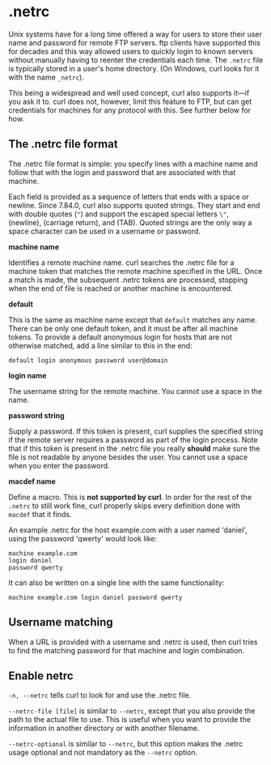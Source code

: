 # .netrc

Unix systems have for a long time offered a way for users to store their user
name and password for remote FTP servers. ftp clients have supported this for
decades and this way allowed users to quickly login to known servers without
manually having to reenter the credentials each time. The `.netrc` file is
typically stored in a user's home directory. (On Windows, curl looks for it
with the name `_netrc`).

This being a widespread and well used concept, curl also supports it—if you ask it to. curl does not, however, limit this feature to FTP, but can get credentials for machines for any protocol with this. See further below for how.

## The .netrc file format

The .netrc file format is simple: you specify lines with a machine name and follow that with the login and password that are associated with that machine.

Each field is provided as a sequence of letters that ends with a space or
newline. Since 7.84.0, curl also supports quoted strings. They start and end
with double quotes (`"`) and support the escaped special letters `\"`,
(newline), (carriage return), and (TAB). Quoted strings are the only way a
space character can be used in a username or password.

**machine name**

Identifies a remote machine name. curl searches the .netrc file for a machine token that matches the remote machine specified in the URL. Once a match is made, the subsequent .netrc tokens are processed, stopping when the end of file is reached or another machine is encountered.

**default**

This is the same as machine name except that `default` matches any name. There can be only one default token, and it must be after all machine tokens. To provide a default anonymous login for hosts that are not otherwise matched, add a line similar to this in the end:

    default login anonymous password user@domain

**login name**

The username string for the remote machine. You cannot use a space in the
name.

**password string**

Supply a password. If this token is present, curl supplies the specified
string if the remote server requires a password as part of the login
process. Note that if this token is present in the .netrc file you really
**should** make sure the file is not readable by anyone besides the user. You
cannot use a space when you enter the password.

**macdef name**

Define a macro. This is **not supported by curl**. In order for the rest of
the `.netrc` to still work fine, curl properly skips every definition done
with `macdef` that it finds.

An example .netrc for the host example.com with a user named 'daniel', using
the password 'qwerty' would look like:

    machine example.com
    login daniel
    password qwerty

It can also be written on a single line with the same functionality:

    machine example.com login daniel password qwerty

## Username matching

When a URL is provided with a username and .netrc is used, then curl tries to
find the matching password for that machine and login combination.

## Enable netrc

`-n, --netrc` tells curl to look for and use the .netrc file.

`--netrc-file [file]` is similar to `--netrc`, except that you also provide
the path to the actual file to use. This is useful when you want to provide
the information in another directory or with another filename.

`--netrc-optional` is similar to `--netrc`, but this option makes the .netrc usage optional and not mandatory as the `--netrc` option.
